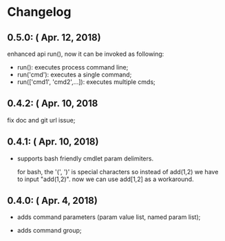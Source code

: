 Changelog
=========

0.5.0: ( Apr. 12, 2018)
-----------------------

  enhanced api run(), now it can be invoked as following:

* run(): executes process command line;
* run('cmd'): executes a single command;
* run(['cmd1', 'cmd2',...]): executes multiple cmds;


0.4.2: ( Apr. 10, 2018
-----------------------

  fix doc and git url issue;

0.4.1: ( Apr. 10, 2018)
-----------------------

* supports bash friendly cmdlet param delimiters.

  for bash, the '(', ')' is special characters so instead of add(1,2) we have to input "add(1,2)".
  now we can use add[1,2] as a workaround.

0.4.0: ( Apr. 4, 2018)
----------------------

* adds command parameters (param value list, named param list);

* adds command group;
